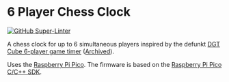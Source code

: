 # 6 Player Chess Clock

[![GitHub Super-Linter](https://github.com/jisbert/6-player-clock/workflows/Lint%20Code%20Base/badge.svg)](https://github.com/marketplace/actions/super-linter)

A chess clock for up to 6 simultaneous players inspired by the defunkt [DGT Cube 6-player game timer](https://digitalgametechnology.com/products/chess-clocks/dgt-cube-6-player-game-timer) ([Archived](https://web.archive.org/web/20220406152710/https://digitalgametechnology.com/products/chess-clocks/dgt-cube-6-player-game-timer)).

Uses the [Raspberry Pi Pico](https://www.raspberrypi.com/products/raspberry-pi-pico/). The firmware is based on the [Raspberry Pi Pico C/C++ SDK](https://www.raspberrypi.com/documentation/pico-sdk/).
